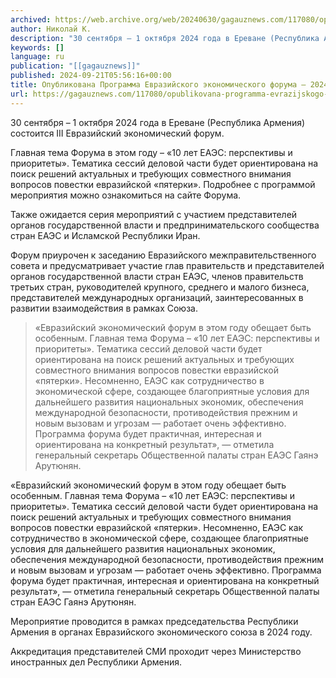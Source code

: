 ```yaml
---
archived: https://web.archive.org/web/20240630/gagauznews.com/117080/opublikovana-programma-evrazijskogo-ekonomicheskogo-foruma-2024.html
author: Николай К.
description: "30 сентября – 1 октября 2024 года в Ереване (Республика Армения) состоится III Евразийский экономический форум. Главная тема Форума в этом году – «10 лет ЕАЭС: перспективы и приоритеты». Тематика сессий деловой части будет ориентирована на поиск решений актуальных и требующих совместного внимания вопросов повестки евразийской «пятерки». Подробнее с программой мероприятия можно ознакомиться на сайте Форума. Также ожидается серия мероприятий с участием представителей органов государственной власти и предпринимательского сообщества стран ЕАЭС и Исламской Республики Иран. Форум приурочен к заседанию Евразийского межправительственного совета и предусматривает участие глав правительств и представителей органов государственной власти стран ЕАЭС, членов правительств третьих стран, руководителей крупного, […]"
keywords: []
language: ru
publication: "[[gagauznews]]"
published: 2024-09-21T05:56:16+00:00
title: Опубликована Программа Евразийского экономического форума – 2024
url: https://gagauznews.com/117080/opublikovana-programma-evrazijskogo-ekonomicheskogo-foruma-2024.html
---
```


30 сентября – 1 октября 2024 года в Ереване (Республика Армения) состоится III Евразийский экономический форум.

Главная тема Форума в этом году – «10 лет ЕАЭС: перспективы и приоритеты». Тематика сессий деловой части будет ориентирована на поиск решений актуальных и требующих совместного внимания вопросов повестки евразийской «пятерки». Подробнее с программой мероприятия можно ознакомиться на сайте Форума.

Также ожидается серия мероприятий с участием представителей органов государственной власти и предпринимательского сообщества стран ЕАЭС и Исламской Республики Иран.

Форум приурочен к заседанию Евразийского межправительственного совета и предусматривает участие глав правительств и представителей органов государственной власти стран ЕАЭС, членов правительств третьих стран, руководителей крупного, среднего и малого бизнеса, представителей международных организаций, заинтересованных в развитии взаимодействия в рамках Союза.

> «Евразийский экономический форум в этом году обещает быть особенным. Главная тема Форума – «10 лет ЕАЭС: перспективы и приоритеты». Тематика сессий деловой части будет ориентирована на поиск решений актуальных и требующих совместного внимания вопросов повестки евразийской «пятерки». Несомненно, ЕАЭС как сотрудничество в экономической сфере, создающее благоприятные условия для дальнейшего развития национальных экономик, обеспечения международной безопасности, противодействия прежним и новым вызовам и угрозам — работает очень эффективно. Программа форума будет практичная, интересная и ориентирована на конкретный результат», — отметила генеральный секретарь Общественной палаты стран ЕАЭС Гаянэ Арутюнян.

«Евразийский экономический форум в этом году обещает быть особенным. Главная тема Форума – «10 лет ЕАЭС: перспективы и приоритеты». Тематика сессий деловой части будет ориентирована на поиск решений актуальных и требующих совместного внимания вопросов повестки евразийской «пятерки». Несомненно, ЕАЭС как сотрудничество в экономической сфере, создающее благоприятные условия для дальнейшего развития национальных экономик, обеспечения международной безопасности, противодействия прежним и новым вызовам и угрозам — работает очень эффективно. Программа форума будет практичная, интересная и ориентирована на конкретный результат», — отметила генеральный секретарь Общественной палаты стран ЕАЭС Гаянэ Арутюнян.

Мероприятие проводится в рамках председательства Республики Армения в органах Евразийского экономического союза в 2024 году.

Аккредитация представителей СМИ проходит через Министерство иностранных дел Республики Армения.